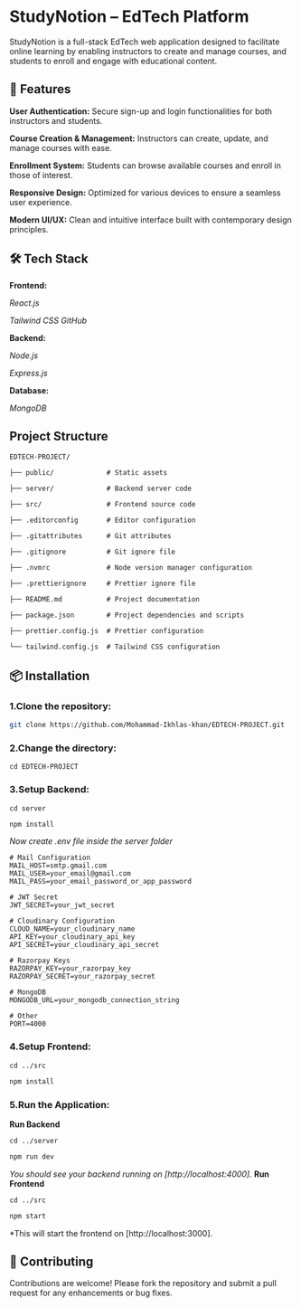 # StudyNotion – EdTech Platform

StudyNotion is a full-stack EdTech web application designed to facilitate online learning by enabling instructors to create and manage courses, and students to enroll and engage with educational content.



## 🚀 Features

**User Authentication:** Secure sign-up and login functionalities for both instructors and students.

**Course Creation & Management:** Instructors can create, update, and manage courses with ease.

**Enrollment System:** Students can browse available courses and enroll in those of interest.

**Responsive Design:** Optimized for various devices to ensure a seamless user experience.

**Modern UI/UX:** Clean and intuitive interface built with contemporary design principles.


## 🛠️ Tech Stack

**Frontend:**

*React.js*

*Tailwind CSS​*
*GitHub*

**Backend:**

*Node.js*

*Express.js​*

**Database:**

*MongoDB​*

## Project Structure 

```
EDTECH-PROJECT/

├── public/             # Static assets

├── server/             # Backend server code

├── src/                # Frontend source code

├── .editorconfig       # Editor configuration

├── .gitattributes      # Git attributes

├── .gitignore          # Git ignore file

├── .nvmrc              # Node version manager configuration

├── .prettierignore     # Prettier ignore file

├── README.md           # Project documentation

├── package.json        # Project dependencies and scripts

├── prettier.config.js  # Prettier configuration

└── tailwind.config.js  # Tailwind CSS configuration
```

## 📦 Installation

### 1.Clone the repository:
```bash
git clone https://github.com/Mohammad-Ikhlas-khan/EDTECH-PROJECT.git
```
### 2.Change the directory:
```
cd EDTECH-PROJECT
```

### 3.Setup Backend:
```
cd server
```
```bash
npm install
```
*Now create .env file inside the server folder*
```
# Mail Configuration
MAIL_HOST=smtp.gmail.com
MAIL_USER=your_email@gmail.com
MAIL_PASS=your_email_password_or_app_password

# JWT Secret
JWT_SECRET=your_jwt_secret

# Cloudinary Configuration
CLOUD_NAME=your_cloudinary_name
API_KEY=your_cloudinary_api_key
API_SECRET=your_cloudinary_api_secret

# Razorpay Keys
RAZORPAY_KEY=your_razorpay_key
RAZORPAY_SECRET=your_razorpay_secret

# MongoDB
MONGODB_URL=your_mongodb_connection_string

# Other
PORT=4000
```
### 4.Setup Frontend:
```
cd ../src
```
```bash
npm install
```
### 5.Run the Application:
**Run Backend**
```
cd ../server
```
```bash
npm run dev
```
*You should see your backend running on [http://localhost:4000].*
**Run Frontend**
```
cd ../src
```
```bash
npm start
```
*This will start the frontend on [http://localhost:3000].

## 🤝 Contributing

Contributions are welcome! Please fork the repository and submit a pull request for any enhancements or bug fixes.
